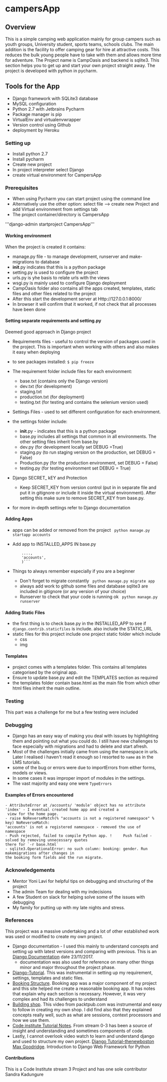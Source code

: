 # campersApp
## Overview
This is a simple camping web application mainly for group campers such as youth groups, University student, sports teams,
schools clubs. The main addition is the facility to offer camping gear for hire at attractive costs. This reduces the
bulk young people have to take with them and allows more time for adventure. The Project name is CampOasis and backend is
sqlite3. This section helps you to get up and start your own project straight away. The project is developed with
python in pycharm.

## Tools for the App
* Django framework with SQLite3 database
* MySQL configuration
* Python 2.7 with Jetbrains Pycharm
* Package manager is pip
* VirtualEnv and virtualenvwrapper
* Version control using Github
* deployment by Heroku

### Setting up
* Install python 2.7
* Install pycharm
* Create new project
* In project interpreter select Django
* create virtual environment for CampersApp

### Prerequisites
* When using Pycharm you can start project using the command line
* Alternatively use the other option: select file --> create new Project and add Virtual environment from settings tab
* The project container/directory is CampersApp

'''django-admin startproject CampersApp'''

#### Working environment
When the project is created it contains:
* manage.py file - to manage development, runserver and make-migrations to database
* __init__.py indicates that this is a python package
* setting.py is used to configure the project
* urls.py is yhe basis to relate urls with the views
* wsgi.py is mainly used to configure Django deployment
* CampOasis folder also contains all the apps created, templates, static files and other files related to the project
* After this start the development server at Http://127.0.0.1:8000/
* In browser it will confirm that it worked, if not check that all processes have been done

#### Setting separate requirements and setting.py
Deemed good approach in Django project
* Requirements files - useful to control the version of packages used in the project. This is important when working
with others and also makes it easy when deploying
* to see packages installed:
```$ pip freeze ```
* The requirement folder include files for each environment:
    - base.txt (contains only the Django version)
    - dev.txt (for development)
    - staging.txt
    - production.txt (for deployment)
    - testing.txt (for testing and contains the selenium version used)

* Settings Files - used to set different configuration for each environment.
* the settings folder include:
    - __init__.py - indicates that this is a python package
    - base.py includes all settings that common in all environments. The other setting files inherit from base.by
    - dev.py (for development locally set DEBUG =True)
    - staging.py (to run staging version on the production, set DEBUG = False)
    - Production.py (for the production environment, set DEBUG = False)
    - testing.py  (for testing environment set DEBUG = True)

* Django SECRET_ kEY and Protection
    - Keep SECRET_KEY from version control (put in in separate file and put it in gitignore or include it inside
    the virtual environment). After setting this make sure to remove SECRET_KEY from base.py.

* for more in-depth settings refer to Django documentation

#### Adding Apps
* apps can be added or removed from the project
    ``` python manage.py startapp accounts```

* Add app to INSTALLED_APPS IN base.py
    ``` INSTALLED_APPS = (
        ....,
        'accounts',
        )```

* Things to always remember especially if you are a beginner
    - Don't forget to migrate constantly ``` python manage.py migrate app```
    - always add work to github some files and database sqlite3 are included in gitignore (or any version of your choice)
    - Runserver to check that your code is running ok ``` python manage.py runserver```

#### Adding Static Files
* the first thing is to check base.py in the INSTALLED_APP to see if ```django.contrib.staticfiles``` is include.
also include the STATIC_URL
* static files for this project include one project static folder which include
    - css
    - img

#### Templates
* project comes with a templates folder. This contains all templates categorised by the original app.
* Ensure to update base.py and edit the TEMPLATES section as required
* the templates folder contain base.html as the main file from which other html files inherit the main outline.

### Testing
This part was a challenge for me but a few testing were included

### Debugging
* Django has an easy way of making you deal with issues by highlighting them and pointing out what you could do.
I still have new challenges to face especially with migrations and had to delete and start afresh.
* Most of the challenges initially came from using the namespace in urls. Later I realised i haven't read it enough
so I resorted  to ```name```  as in the LMS tutorials.
* some of the bug or errors were due to importErrors from either forms, models or views.
* In some cases it was improper import of modules in the settings.
* The vast majority and easy one were ```TypeErrors```

#### Examples of Errors encountered
    - AttributeError at /accounts/ 'module' object has no attribute 'index' - I eventual created home app and created a
     view for the home page.
    - raise NoReverseMatch(% "accounts is not a registered namespace" % key) NoReverseMatch:
    'accounts' is not a registered namespace - removed the use of namespace
    - Push rejected, failed to compile Python app. !     Push failed - solved by removing unnecessary quotes
    there for `-r base.html`
    - sqlite3.OperationalError: no such column: booking: gender. Run makemigrations after changes in
    the booking form fields and the run migrate.


### Acknowledgements
* Mentor Yoni Lavi for helpful tips on debugging and structuring of the project
* The admin Team for dealing with my indecisions
* A few Student on slack for helping solve some of the issues with debugging
* My family for putting up with my late nights and stress.

### References
This project was a massive undertaking and a lot of other established work was used  or modified to create my own project.
* Django documentation - I used this mainly to understand concepts and setting up with latest versions and
comparing with previous.
    This is an [Django Documentation](https://docs.djangoproject.com/en/2.0/topics/migrations/) date 23/11/2017.
    - documentation was also used for reference on many other things minor and major throughout the project phase.
* [Django-Tutorial](http://www.marinamele.com/taskbuster-django-tutorial/). This was instrumental in setting up
my requirement, settings, templates and static files.
* [Booking Structure](https://github.com/bitlabstudio/django-booking/tree/master/booking). Booking app was a
major component of my project and this site helped me create a reasonable booking app. It has notes that explain
why each section is necessary. However, it was very complex and had its challenges to understand
* [Building shop](https://www.youtube.com/watch?v=jZ3DhppbUnM&t=14s). This video from packtpub.com was instrumental
and easy to follow in creating my own shop. I did find also that they explained concepts really well,
such as what are sessions, context processors and how we use them.
* [Code institute Tutorial Notes](http://lms.codeinstitute.net/course-status/). From stream 0-3 has been a source of
insight and understanding and sometimes components of code.
* Lastly, I cannot overlook video watch to learn and understand django and used to structure my own project.
    [Django Tutorial-thenewboston](https://www.youtube.com/watch?v=qgGIqRFvFFk&list=PL6gx4Cwl9DGBlmzzFcLgDhKTTfNLfX1IK)
    [Max Goodridge](https://www.youtube.com/watch?v=Fc2O3_2kax8&list=PLw02n0FEB3E3VSHjyYMcFadtQORvl1Ssj).
    Introduction to Django Web Framework for Python

#### Contributions
This is a Code Institute stream 3 Project and has one sole contributor
Sandra Kadungure
